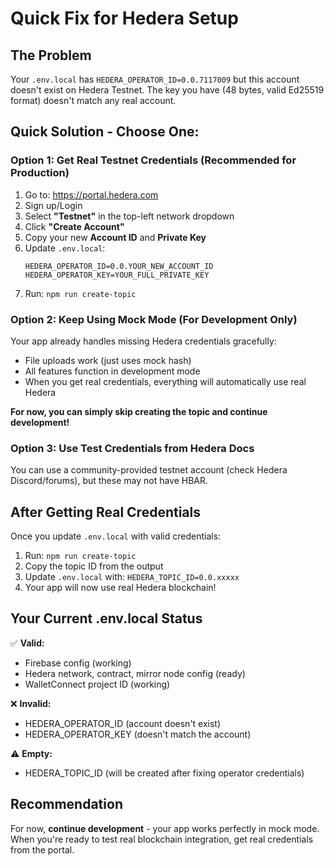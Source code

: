 # Quick Fix for Hedera Setup

## The Problem

Your `.env.local` has `HEDERA_OPERATOR_ID=0.0.7117009` but this account doesn't exist on Hedera Testnet. The key you have (48 bytes, valid Ed25519 format) doesn't match any real account.

## Quick Solution - Choose One:

### Option 1: Get Real Testnet Credentials (Recommended for Production)

1. Go to: https://portal.hedera.com
2. Sign up/Login
3. Select **"Testnet"** in the top-left network dropdown
4. Click **"Create Account"**
5. Copy your new **Account ID** and **Private Key**
6. Update `.env.local`:
   ```
   HEDERA_OPERATOR_ID=0.0.YOUR_NEW_ACCOUNT_ID
   HEDERA_OPERATOR_KEY=YOUR_FULL_PRIVATE_KEY
   ```
7. Run: `npm run create-topic`

### Option 2: Keep Using Mock Mode (For Development Only)

Your app already handles missing Hedera credentials gracefully:
- File uploads work (just uses mock hash)
- All features function in development mode
- When you get real credentials, everything will automatically use real Hedera

**For now, you can simply skip creating the topic and continue development!**

### Option 3: Use Test Credentials from Hedera Docs

You can use a community-provided testnet account (check Hedera Discord/forums), but these may not have HBAR.

## After Getting Real Credentials

Once you update `.env.local` with valid credentials:

1. Run: `npm run create-topic`
2. Copy the topic ID from the output
3. Update `.env.local` with: `HEDERA_TOPIC_ID=0.0.xxxxx`
4. Your app will now use real Hedera blockchain!

## Your Current .env.local Status

✅ **Valid:**
- Firebase config (working)
- Hedera network, contract, mirror node config (ready)
- WalletConnect project ID (working)

❌ **Invalid:**
- HEDERA_OPERATOR_ID (account doesn't exist)
- HEDERA_OPERATOR_KEY (doesn't match the account)

⚠️ **Empty:**
- HEDERA_TOPIC_ID (will be created after fixing operator credentials)

## Recommendation

For now, **continue development** - your app works perfectly in mock mode. When you're ready to test real blockchain integration, get real credentials from the portal.

